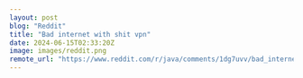 ```yaml
---
layout: post
blog: "Reddit"
title: "Bad internet with shit vpn"
date: 2024-06-15T02:33:20Z
image: images/reddit.png
remote_url: "https://www.reddit.com/r/java/comments/1dg7uvv/bad_internet_with_shit_vpn/"
---
```

